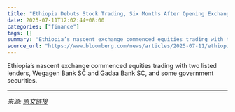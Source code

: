 ```yaml
---
title: "Ethiopia Debuts Stock Trading, Six Months After Opening Exchange"
date: 2025-07-11T12:02:44+08:00
categories: ["finance"]
tags: []
summary: "Ethiopia’s nascent exchange commenced equities trading with two listed lenders, Wegagen Bank SC and Gadaa Bank SC, and some government securities."
source_url: "https://www.bloomberg.com/news/articles/2025-07-11/ethiopia-debuts-stock-trading-six-months-after-opening-exchange"
---
```


Ethiopia’s nascent exchange commenced equities trading with two listed lenders, Wegagen Bank SC and Gadaa Bank SC, and some government securities.

---

*来源: [原文链接](https://www.bloomberg.com/news/articles/2025-07-11/ethiopia-debuts-stock-trading-six-months-after-opening-exchange)*
